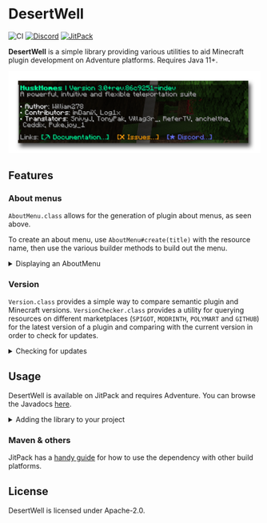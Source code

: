 # DesertWell
![CI](https://img.shields.io/github/actions/workflow/status/WiIIiam278/DesertWell/ci.yml?branch=master&logo=github)
[![Discord](https://img.shields.io/discord/818135932103557162?color=7289da&logo=discord)](https://discord.gg/tVYhJfyDWG)
[![JitPack](https://jitpack.io/v/net.william278/DesertWell.svg)](https://jitpack.io/#net.william278/DesertWell)

**DesertWell** is a simple library providing various utilities to aid Minecraft plugin development on Adventure platforms. Requires Java 11+.

![Example of an about menu](images/about-menu-screenshot.png)

## Features
### About menus
`AboutMenu.class` allows for the generation of plugin about menus, as seen above.

To create an about menu, use `AboutMenu#create(title)` with the resource name, then use the various builder methods to build out the menu.

<details>
<summary>Displaying an AboutMenu</summary>

```java
public class ExamplePlugin extends JavaPlugin {
    
    // Displays the about menu to the player and logs it to console
    public void showAboutMenu(Player player) {

        final AboutMenu menu = AboutMenu.builder()
            .title(Component.text("Example"))
            .description(Component.text("An example plugin"))
            .version(plugin.getVersion())
            .credits("Author",
                    AboutMenu.Credit.of("William278").description("Click to visit website").url("https://william278.net"))
            .credits("Contributors",
                    AboutMenu.Credit.of("Contributor 1").description("Code, refactoring"))
            .credits("Translators",
                    AboutMenu.Credit.of("FreeMonoid").description("Italian (it-it)"),
                    AboutMenu.Credit.of("4drian3d").description("Coding"))
            .buttons(
                    AboutMenu.Link.of("https://william278.net/docs/velocitab").text("Docs").icon("⛏"),
                    AboutMenu.Link.of("https://discord.gg/tVYhJfyDWG").text("Discord").icon("⭐").color(TextColor.color(0x6773f5)))
            .build();


        // Display the menu to the player (Depending on your platform, you may need to get the adventure audience for the Player here instead)
        player.sendMessage(menu.toComponent());
        
        // Use #toString to get a console-friendly version of the menu
        getLogger().info(AboutMenu.toString());
    }

}
```
</details>

### Version
`Version.class` provides a simple way to compare semantic plugin and Minecraft versions. `VersionChecker.class` provides a utility for querying resources on different marketplaces (`SPIGOT`, `MODRINTH`, `POLYMART` and `GITHUB`) for the latest version of a plugin and comparing with the current version in order to check for updates.

<details>
<summary>Checking for updates</summary>

```java
public class ExamplePlugin extends JavaPlugin {

    // Checks for updates and logs to console
    public void checkForUpdates() {
        final UpdateChecker checker = UpdateChecker.builder()
                .currentVersion(getVersion())
                .endpoint(UpdateChecker.Endpoint.MODRINTH)
                .resource("velocitab")
                .build();
        checker.check().thenAccept(checked => {
            if (!checked.isUpToDate()) {
                getLogger().info("A new update is available: " + checked.getLatestVersion());
            }
        });
    }

}
```
</details>

## Usage
DesertWell is available on JitPack and requires Adventure. You can browse the Javadocs [here](https://javadoc.jitpack.io/net/william278/DesertWell/latest/javadoc/).

<details>
<summary>Adding the library to your project</summary>

First, add the JitPack repository to your `build.gradle`:
```groovy
repositories {
    maven { url 'https://repo.william278.net/snapshots/' }
}
```

Then add the dependency:
```groovy
dependencies {
    implementation 'net.william278:desertwell:2.0.4-SNAPSHOT'
}
```
</details>

### Maven & others
JitPack has a [handy guide](https://jitpack.io/#net.william278/DesertWell/#How_to) for how to use the dependency with other build platforms.

## License
DesertWell is licensed under Apache-2.0.
